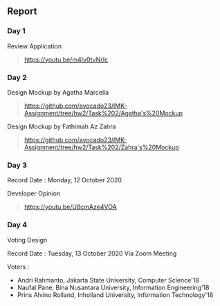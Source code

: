 ## Report
### Day 1
Review Application
> https://youtu.be/m4Iv0tvNrIc
### Day 2
Design Mockup by Agatha Marcella
> https://github.com/avocado23/IMK-Assignment/tree/hw2/Task%202/Agatha's%20Mockup

Design Mockup by Fathimah Az Zahra
> https://github.com/avocado23/IMK-Assignment/tree/hw2/Task%202/Zahra's%20Mockup
### Day 3
Record Date : Monday, 12 October 2020

Developer Opinion
> https://youtu.be/U8cmAze4VOA
### Day 4
Voting Design

Record Date : Tuesday, 13 October 2020 Via Zoom Meeting
>

Voters :
- Andri Rahmanto, Jakarta State University, Computer Science'18
- Naufal Pane, Bina Nusantara University, Information Engineering'18
- Prins Alvino Rolland, Inholland University, Information Technology'18
